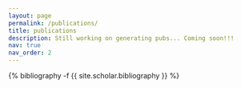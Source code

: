 ```yaml
---
layout: page
permalink: /publications/
title: publications
description: Still working on generating pubs... Coming soon!!!
nav: true
nav_order: 2
---
```

<!-- _pages/publications.md -->
<div class="publications">

{% bibliography -f {{ site.scholar.bibliography }} %}

</div>
